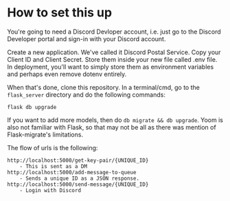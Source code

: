 # How to set this up

You're going to need a Discord Devloper account, i.e. just go to the Discord Developer portal and sign-in with your Discord account.

Create a new application. We've called it Discord Postal Service. Copy your Client ID and Client Secret. Store them inside your new file called .env file. In deployment, you'll want to simply store them as environment variables and perhaps even remove dotenv entirely.

When that's done, clone this repository. In a terminal/cmd, go to the `flask_server` directory and do the following commands:

```
flask db upgrade
```

If you want to add more models, then do `db migrate && db upgrade`. Yoom is also not familiar with Flask, so that may not be all as there was mention of Flask-migrate's limitations.

The flow of urls is the following:
```
http://localhost:5000/get-key-pair/{UNIQUE_ID}
    - This is sent as a DM
http://localhost:5000/add-message-to-queue
    - Sends a unique ID as a JSON response. 
http://localhost:5000/send-message/{UNIQUE_ID}
    - Login with Discord
```